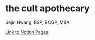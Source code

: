 # the cult apothecary

Sejin Hwang, BSP, BCGP, MBA

[Link to Notion Pages]([https://legendary-mollusk-0bf.notion.site/the-Cult-Apothecary-c74dc96018924acdbacf35682c26f712](https://sejinh.notion.site/Sejin-Hwang-RPh-BSPharm-MBA-BCGP-APA-1cfd2125d27f80d2b16dc05014510160)](https://sejinh.notion.site/Sejin-Hwang-RPh-BSPharm-MBA-BCGP-APA-1cfd2125d27f80d2b16dc05014510160))
